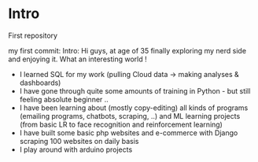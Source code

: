 # Intro
First repository

my first commit:
Intro: Hi guys, at age of 35 finally exploring my nerd side and enjoying it. What an interesting world !

- I learned SQL for my work (pulling Cloud data -> making analyses & dashboards)
- I have gone through quite some amounts of training in Python - but still feeling absolute beginner .. 
- I have been learning about (mostly copy-editing) all kinds of programs (emailing programs, chatbots, scraping, ..) and ML learning projects (from basic LR to face recognition and reinforcement learning)
- I have built some basic php websites and e-commerce with Django scraping 100 websites on daily basis
- I play around with arduino projects


